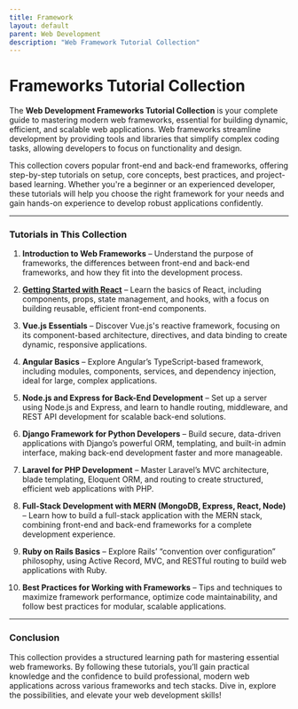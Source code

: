 ```yaml
---
title: Framework
layout: default
parent: Web Development
description: "Web Framework Tutorial Collection"
---
```


# **Frameworks Tutorial Collection**

The **Web Development Frameworks Tutorial Collection** is your complete guide to mastering modern web frameworks, essential for building dynamic, efficient, and scalable web applications. Web frameworks streamline development by providing tools and libraries that simplify complex coding tasks, allowing developers to focus on functionality and design.

This collection covers popular front-end and back-end frameworks, offering step-by-step tutorials on setup, core concepts, best practices, and project-based learning. Whether you're a beginner or an experienced developer, these tutorials will help you choose the right framework for your needs and gain hands-on experience to develop robust applications confidently.

---

### **Tutorials in This Collection**

1. **Introduction to Web Frameworks** – Understand the purpose of frameworks, the differences between front-end and back-end frameworks, and how they fit into the development process.

2. **[Getting Started with React](./react/index.md)** – Learn the basics of React, including components, props, state management, and hooks, with a focus on building reusable, efficient front-end components.

3. **Vue.js Essentials** – Discover Vue.js's reactive framework, focusing on its component-based architecture, directives, and data binding to create dynamic, responsive applications.

4. **Angular Basics** – Explore Angular’s TypeScript-based framework, including modules, components, services, and dependency injection, ideal for large, complex applications.

5. **Node.js and Express for Back-End Development** – Set up a server using Node.js and Express, and learn to handle routing, middleware, and REST API development for scalable back-end solutions.

6. **Django Framework for Python Developers** – Build secure, data-driven applications with Django’s powerful ORM, templating, and built-in admin interface, making back-end development faster and more manageable.

7. **Laravel for PHP Development** – Master Laravel’s MVC architecture, blade templating, Eloquent ORM, and routing to create structured, efficient web applications with PHP.

8. **Full-Stack Development with MERN (MongoDB, Express, React, Node)** – Learn how to build a full-stack application with the MERN stack, combining front-end and back-end frameworks for a complete development experience.

9. **Ruby on Rails Basics** – Explore Rails’ “convention over configuration” philosophy, using Active Record, MVC, and RESTful routing to build web applications with Ruby.

10. **Best Practices for Working with Frameworks** – Tips and techniques to maximize framework performance, optimize code maintainability, and follow best practices for modular, scalable applications.

---

### **Conclusion**

This collection provides a structured learning path for mastering essential web frameworks. By following these tutorials, you’ll gain practical knowledge and the confidence to build professional, modern web applications across various frameworks and tech stacks. Dive in, explore the possibilities, and elevate your web development skills!